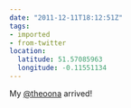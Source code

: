 ```yaml
---
date: "2011-12-11T18:12:51Z"
tags:
- imported
- from-twitter
location:
  latitude: 51.57085963
  longitude: -0.11551134
---
```

My [@theoona](/twitter/#/theoona) arrived!

